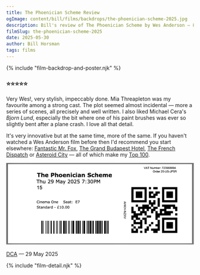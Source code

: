 ```yaml
---
title: The Phoenician Scheme Review
ogImage: content/bill/films/backdrops/the-phoenician-scheme-2025.jpg
description: Bill's review of The Phoenician Scheme by Wes Anderson — 8/10. 
filmSlug: the-phoenician-scheme-2025
date: 2025-05-30
author: Bill Horsman
tags: films
---
```


{% include "film-backdrop-and-poster.njk" %}

### ⭐⭐⭐⭐⭐

Very Wes!, very stylish, impeccably done. Mia Threapleton was my favourite among a strong cast. The plot seemed almost incidental — more a series of scenes, all precisely and well written. I also liked Michael Cera's _Bjorn Lund_, especially the bit where one of his paint brushes was ever so slightly bent after a plane crash. I love all that detail. 

It's very innovative but at the same time, more of the same. If you haven't watched a Wes Anderson film before then I'd  recommend you start elsewhere: [Fantastic Mr. Fox](/bill/films/fantastic-mr-fox-2009), [The Grand Budapest Hotel](/bill/films/the-grand-budapest-hotel-2014), [The French Dispatch](/bill/films/the-french-dispatch-2021) or [Asteroid City](/bill/films/asteroid-city-2023) — all of which make my [Top 100](/bill/films).

<section class="ticket-stub">
  <img src="ticket.png" alt="Ticket stub">
  <p><a href="https://www.dca.org.uk/">DCA</a> &mdash; 29 May 2025</p>
</section>

{% include "film-detail.njk" %}

